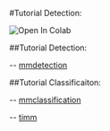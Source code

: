 
#Tutorial Detection: 

![Open In Colab](https://colab.research.google.com/assets/colab-badge.svg)

##Tutorial Detection: 

-- [mmdetection](https://colab.research.google.com/github/cqels/vision/blob/main/tutorials/tutorials_detection_mmdetection.ipynb)

##Tutorial Classificaiton: 

-- [mmclassification](https://colab.research.google.com/github/cqels/vision/blob/main/tutorials/tutorials_classification_mmclassification.ipynb)

-- [timm](https://colab.research.google.com/github/cqels/vision/blob/main/tutorials/tutorials_classification_timm.ipynb)
